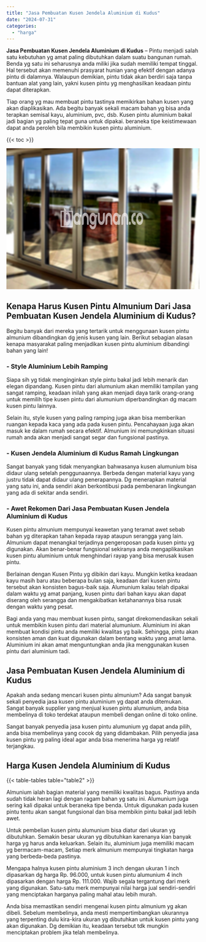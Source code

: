 ```yaml
---
title: "Jasa Pembuatan Kusen Jendela Aluminium di Kudus"
date: "2024-07-31"
categories: 
  - "harga"
---
```


**Jasa Pembuatan Kusen Jendela Aluminium di Kudus** – Pintu menjadi salah satu kebutuhan yg amat paling dibutuhkan dalam suatu bangunan rumah. Benda yg satu ini seharusnya anda miliki jika sudah memiliki tempat tinggal. Hal tersebut akan memenuhi prasyarat hunian yang efektif dengan adanya pintu di dalamnya. Walaupun demikian, pintu tidak akan berdiri saja tanpa bantuan alat yang lain, yakni kusen pintu yg menghasilkan keadaan pintu dapat diterapkan.

Tiap orang yg mau membuat pintu tastinya memikirkan bahan kusen yang akan diaplikasikan. Ada begitu banyak sekali macam bahan yg bisa anda terapkan semisal kayu, aluminium, pvc, dsb. Kusen pintu aluminium bakal jadi bagian yg paling tepat guna untuk dipakai. beraneka tipe keistimewaan dapat anda peroleh bila membikin kusen pintu aluminium.

{{< toc >}}

![Jasa Pembuatan Kusen Jendela Aluminium di Kudus](/images/harga-kusen-jendela-alumunium-46.png)

## Kenapa Harus Kusen Pintu Almunium Dari Jasa Pembuatan Kusen Jendela Aluminium di Kudus?

Begitu banyak dari mereka yang tertarik untuk menggunaan kusen pintu almunium dibandingkan dg jenis kusen yang lain. Berikut sebagian alasan kenapa masyarakat paling menjadikan kusen pintu aluminium dibandingi bahan yang lain!

### \- Style Aluminium Lebih Ramping

Siapa sih yg tidak menginginkan style pintu bakal jadi lebih menarik dan elegan dipandang. Kusen pintu dari alumunium akan memiliki tampilan yang sangat ramping, keadaan inilah yang akan menjadi daya tarik orang-orang untuk memilih tipe kusen pintu dari alumunium diperbandingkan dg macam kusen pintu lainnya.

Selain itu, style kusen yang paling ramping juga akan bisa memberikan ruangan kepada kaca yang ada pada kusen pintu. Pencahayaan juga akan masuk ke dalam rumah secara efektif. Almunium ini memungkinkan situasi rumah anda akan menjadi sangat segar dan fungsional pastinya.

### \- Kusen Jendela Aluminium di Kudus Ramah Lingkungan

Sangat banyak yang tidak menyangkan bahwasanya kusen alumunium bisa didaur ulang setelah penggunaannya. Berbeda dengan material kayu yang justru tidak dapat didaur ulang penerapannya. Dg menerapkan material yang satu ini, anda sendiri akan berkontibusi pada pembenaran lingkungan yang ada di sekitar anda sendiri.

### \- Awet Rekomen Dari Jasa Pembuatan Kusen Jendela Aluminium di Kudus

Kusen pintu almunium mempunyai keawetan yang teramat awet sebab bahan yg diterapkan tahan kepada rayap ataupun serangga yang lain. Almunium dapat menangkal terjadinya pengeroposan pada kusen pintu yg digunakan. Akan benar-benar fungsional sekiranya anda mengaplikasikan kusen pintu aluminium untuk menghindari rayap yang bisa merusak kusen pintu.

Berlainan dengan Kusen Pintu yg dibikin dari kayu. Mungkin ketika keadaan kayu masih baru atau beberapa bulan saja, keadaan dari kusen pintu tersebut akan konsisten bagus-baik saja. Alumunium kalau telah dipakai dalam waktu yg amat panjang, kusen pintu dari bahan kayu akan dapat diserang oleh serangga dan mengakibatkan ketahanannya bisa rusak dengan waktu yang pesat.

Bagi anda yang mau membuat kusen pintu, sangat direkomendasikan sekali untuk membikin kusen pintu dari material alumunium. Aluminium ini akan membuat kondisi pintu anda memiliki kwalitas yg baik. Sehingga, pintu akan konsisten aman dan kuat digunakan dalam bentang waktu yang amat lama. Aluminium ini akan amat menguntungkan anda jika menggunakan kusen pintu dari aluminium tadi.

## Jasa Pembuatan Kusen Jendela Aluminium di Kudus

Apakah anda sedang mencari kusen pintu almunium? Ada sangat banyak sekali penyedia jasa kusen pintu aluminium yg dapat anda ditemukan. Sangat banyak supplier yang menjual kusen pintu alumunium, anda bisa membelinya di toko terdekat ataupun membeli dengan online di toko online.

Sangat banyak penyedia jasa kusen pintu alumunium yg dapat anda pilih, anda bisa membelinya yang cocok dg yang didambakan. Pilih penyedia jasa kusen pintu yg paling ideal agar anda bisa menerima harga yg relatif terjangkau.

## Harga Kusen Jendela Aluminium di Kudus

{{< table-tables table="table2" >}}

Almunium ialah bagian material yang memiliki kwalitas bagus. Pastinya anda sudah tidak heran lagi dengan ragam bahan yg satu ini. Alumunium juga sering kali dipakai untuk beraneka tipe benda. Untuk digunakan pada kusen pintu tentu akan sangat fungsional dan bisa membikin pintu bakal jadi lebih awet.

Untuk pembelian kusen pintu alumunium bisa diatur dari ukuran yg dibutuhkan. Semakin besar ukuran yg dibutuhkan karenanya kian banyak harga yg harus anda keluarkan. Selain itu, aluminium juga memiliki macam yg bermacam-macam, Setiap merk almunium mempunyai tingkatan harga yang berbeda-beda pastinya.

Mengapa halnya kusen pintu aluminium 3 inch dengan ukuran 1 inch dipasarkan dg harga Rp. 96.000, untuk kusen pintu alumunium 4 inch dipasarkan dengan harga Rp. 111.000. Wajib segala tergantung dari merk yang digunakan. Satu-satu merk mempunyai nilai harga jual sendiri-sendiri yang menciptakan harganya paling mahal atau lebih murah.

Anda bisa memastikan sendiri mengenai kusen pintu almunium yg akan dibeli. Sebelum membelinya, anda mesti mempertimbangkan ukurannya yang terpenting dulu kira-kira ukuran yg dibutuhkan untuk kusen pintu yang akan digunakan. Dg demikian itu, keadaan tersebut tdk mungkin menciptakan problem jika telah membelinya.
